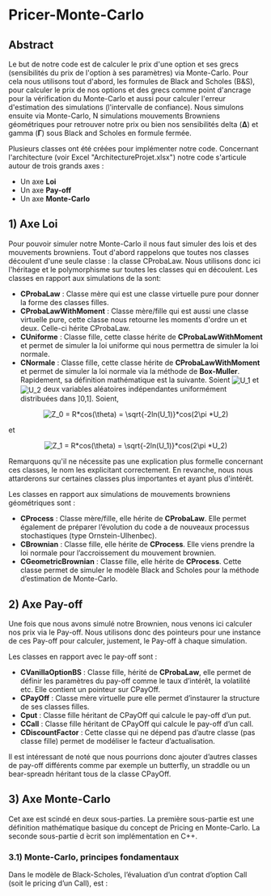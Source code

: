# Pricer-Monte-Carlo

## Abstract

Le but de notre code est de calculer le prix d'une option et ses grecs (sensibilités du prix de l'option à ses paramètres) via Monte-Carlo. Pour cela nous utilisons tout d'abord, les formules de Black and Scholes (B&S), pour calculer le prix de nos options et des grecs comme point d'ancrage pour la vérification du Monte-Carlo et aussi pour calculer l'erreur d'estimation des simulations (l'intervalle de confiance). Nous simulons ensuite via Monte-Carlo, N simulations mouvements Browniens géométriques pour retrouver notre prix ou bien nos sensibilités delta (**∆**) et gamma (**Γ**) sous Black and Scholes en formule fermée.

Plusieurs classes ont été créées pour implémenter notre code. Concernant l'architecture (voir Excel "ArchitectureProjet.xlsx") notre code s'articule autour de trois grands axes :
- Un axe **Loi**
- Un axe **Pay-off**
- Un axe **Monte-Carlo**

## 1) Axe Loi

Pour pouvoir simuler notre Monte-Carlo il nous faut simuler des lois et des mouvements browniens. Tout d'abord rappelons que toutes nos classes découlent d'une seule classe : la classe CProbaLaw. Nous utilisons donc ici l'héritage et le polymorphisme sur toutes les classes qui en découlent. Les classes en rapport aux simulations de la sont:
- **CProbaLaw** : Classe mère qui est une classe virtuelle pure pour donner la forme des classes filles.
- **CProbaLawWithMoment** : Classe mère/fille qui est aussi une classe virtuelle pure, cette classe nous retourne les moments d'ordre un et deux. Celle-ci hérite CProbaLaw.
- **CUniforme** : Classe fille, cette classe hérite de **CProbaLawWithMoment** et permet de simuler la loi uniforme qui nous permettra de simuler la loi normale.
- **CNormale** : Classe fille, cette classe hérite de **CProbaLawWithMoment** et permet de simuler la loi normale via la méthode de **Box-Muller**. Rapidement, sa définition mathématique est la suivante. Soient <img src="https://latex.codecogs.com/gif.latex?U_1" title="U_1" align="center" />
 et <img src="https://latex.codecogs.com/gif.latex?U_2" title="U_2" align="center" /> deux variables aléatoires indépendantes uniformément distribuées dans ]0,1]. Soient,
<p align="center"> 
 <img src="https://latex.codecogs.com/gif.latex?Z_0&space;=&space;R*cos(\theta)&space;=&space;\sqrt{-2ln(U_1)}*cos(2\pi&space;*U_2)" title="Z_0 = R*cos(\theta) =   \sqrt{-2ln(U_1)}*cos(2\pi *U_2)" align="center"/>
</p>
    et
<p align="center"> 
 <img src="https://latex.codecogs.com/gif.latex?Z_1&space;=&space;R*cos(\theta)&space;=&space;\sqrt{-2ln(U_1)}*cos(2\pi&space;*U_2)" title="Z_1 = R*cos(\theta) = \sqrt{-2ln(U_1)}*cos(2\pi *U_2)" align="center"/>
</p>

Remarquons qu'il ne nécessite pas une explication plus formelle concernant ces classes, le nom les explicitant correctement. En revanche, nous nous attarderons sur certaines classes plus importantes et ayant plus d'intérêt.


Les classes en rapport aux simulations de mouvements browniens géométriques sont :
- **CProcess** : Classe mère/fille, elle hérite de **CProbaLaw**. Elle permet également de préparer l’évolution du code a de nouveaux processus stochastiques (type Ornstein-Ulhenbec).
- **CBrownian** : Classe fille, elle hérite de **CProcess**. Elle viens prendre la loi normale pour l’accroissement du mouvement brownien.
- **CGeometricBrownian** : Classe fille, elle hérite de **CProcess**. Cette classe permet de simuler le modèle Black and Scholes pour la méthode d’estimation de Monte-Carlo.

## 2) Axe Pay-off

Une fois que nous avons simulé notre Brownien, nous venons ici calculer nos prix via le Pay-off. Nous utilisons donc des pointeurs pour une instance de ces Pay-off pour calculer, justement, le Pay-off à chaque simulation.

Les classes en rapport avec le pay-off sont :
- **CVanillaOptionBS** : Classe fille, hérité de **CProbaLaw**, elle permet de définir les paramètres du pay-off comme le taux d’intérêt, la volatilité etc. Elle contient un pointeur sur CPayOff.
- **CPayOff** : Classe mère virtuelle pure elle permet d’instaurer la structure de ses classes filles.
- **Cput** : Classe fille héritant de CPayOff qui calcule le pay-off d’un put.
- **CCall** : Classe fille héritant de CPayOff qui calcule le pay-off d’un call.
- **CDiscountFactor** : Cette classe qui ne dépend pas d’autre classe (pas classe fille) permet de modéliser le facteur d’actualisation.


Il est intéressant de noté que nous pourrions donc ajouter d’autres classes de pay-off différents comme par exemple un butterfly, un straddle ou un bear-spreadn héritant tous de la classe CPayOff.

## 3) Axe Monte-Carlo

Cet axe est scindé en deux sous-parties. La première sous-partie est une définition mathématique basique du concept de Pricing en Monte-Carlo. La seconde sous-partie d ́ecrit son implémentation en C++.

### 3.1) Monte-Carlo, principes fondamentaux

Dans le modèle de Black-Scholes, l’évaluation d’un contrat d’option Call (soit le pricing d’un Call), est :




